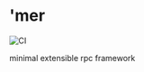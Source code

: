 # 'mer
![CI](https://github.com/volllly/mer/workflows/CI/badge.svg?branch=main)

minimal extensible rpc framework
